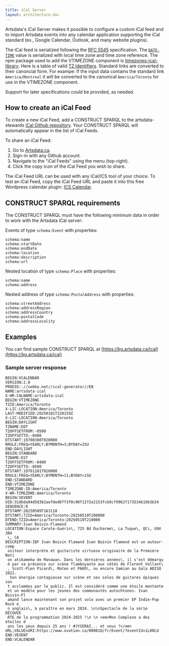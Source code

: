 ```yaml
---
title: iCal Server
layout: architecture-doc
---
```


Artsdata's iCal Server makes it possible to configure a custom iCal feed and to import Artsdata events into any calendar application supporting the iCal standard (ex., Google Calendar, Outlook, and many website plugins).

The iCal feed is serialized following the [RFC 5545](https://datatracker.ietf.org/doc/html/rfc5545) specification. The [`DATE-TIME`](https://www.kanzaki.com/docs/ical/dateTime.html) value is serialized with local time zone and time zone reference. The npm package used to add the VTIMEZONE component is [timezones-ical-library](https://tz.add-to-calendar-technology.com/). Here is a table of valid [TZ Identifiers](https://en.wikipedia.org/wiki/List_of_tz_database_time_zones). Standard links are converted to their canoncial form. For exampe: If the input data contains the standard link `America/Montreal` it will be converted to the canonical `America/Toronto` for use in the VTIMEZONE component.

Support for later specifications could be provided, as needed.

## How to create an iCal Feed

To create a new iCal Feed, add a CONSTRUCT SPARQL to the artsdata-stewards <a href='https://github.com/artsdata-stewards/artsdata-actions/tree/main/ical'>iCal Github repository</a>. Your CONSTRUCT SPARQL will automatically appear in the list of iCal Feeds.

To share an iCal Feed: 
1. Go to [Artsdata.ca](http://kg.artsdata.ca).
2. Sign-in with any Github account.
3. Navigate to the "iCal Feeds" using the menu (top-right).
4. Click the copy icon of the iCal Feed you wish to share.

The iCal Feed URL can be used with any iCal/ICS tool of your choice. To test an iCal Feed, copy the iCal Feed URL and paste it into this free Wordpress calendar plugin: <a href='https://icscalendar.com/preview/'>ICS Calendar</a>.</p>

## CONSTRUCT SPARQL requirements
The CONSTRUCT SPARQL must have the following minimum data in order to work with the Artsdata iCal server:

Events of type `schema:Event` with properties:
```
schema:name
schema:startDate
schema:endDate
schema:location
schema:description
schema:url
```

Nested location of type `schema:Place` with properties:
```
schema:name
schema:address
```

Nested address of type `schema:PostalAddress` with properties:
```
schema:streetAddress
schema:addressRegion
schema:addressCountry
schema:postalCode
schema:addressLocality
```

## Examples

You can find sample CONSTRUCT SPARQL at [https://kg.artsdata.ca/ical](https://kg.artsdata.ca/ical)

### Sample server response

```
BEGIN:VCALENDAR
VERSION:2.0
PRODID:-//sebbo.net//ical-generator//EN
NAME:artsdata-ical
X-WR-CALNAME:artsdata-ical
BEGIN:VTIMEZONE
TZID:America/Toronto
X-LIC-LOCATION:America/Toronto
LAST-MODIFIED:20250101T220159Z
X-LIC-LOCATION:America/Toronto
BEGIN:DAYLIGHT
TZNAME:EDT
TZOFFSETFROM:-0500
TZOFFSETTO:-0400
DTSTART:19700308T020000
RRULE:FREQ=YEARLY;BYMONTH=3;BYDAY=2SU
END:DAYLIGHT
BEGIN:STANDARD
TZNAME:EST
TZOFFSETFROM:-0400
TZOFFSETTO:-0500
DTSTART:19701101T020000
RRULE:FREQ=YEARLY;BYMONTH=11;BYDAY=1SU
END:STANDARD
END:VTIMEZONE
TIMEZONE-ID:America/Toronto
X-WR-TIMEZONE:America/Toronto
BEGIN:VEVENT
UID:31dbda94d58362aefded6ff3f0c90f1372e2153fcb9cf9962f173534b19b3b34
SEQUENCE:0
DTSTAMP:20250509T163118
DTSTART;TZID=America/Toronto:20250510T200000
DTEND;TZID=America/Toronto:20250510T210000
SUMMARY:Ivan Boivin-Flamand
LOCATION:Espace Carole-Guérin\, 725 Bd Ducharme\, La Tuque\, QC\, G9X 3B4
 \, CA
DESCRIPTION:IBF Ivan Boivin Flamand Ivan Boivin Flamand est un auteur-comp
 ositeur interprète et guitariste virtuose originaire de la Première Nati
 on atikamekw de Manawan. Dans les dernières années\, il s’est démarqu
 é par sa présence sur scène flamboyante aux côtés de Florent Vollant\
 , Scott-Pien Picard\, Maten et PAKO\, ou encore Samian au Gala ADISQ 2022.
  Son énergie contagieuse sur scène et ses solos de guitares épiques son
 t acclamées par le public. Il est considéré comme une étoile montante 
 et un modèle pour les jeunes des communautés autochtones. Ivan Boivin-Fl
 amand lance maintenant son projet solo avec un premier EP Indie-Pop Rock e
 n anglais\, à paraître en mars 2024. \n\nSpectacle de la série DÉCOUVE
 RTE de la programmation 2024-2025 !\n \n <em>Mon Complexe a des étoiles d
 ans les yeux depuis 25 ans ! #JYSERAI... et vous ?</em>
URL;VALUE=URI:https://www.ovation.ca/00001Q/fr/Event/?eventId=1L00LU
END:VEVENT
END:VCALENDAR
```
